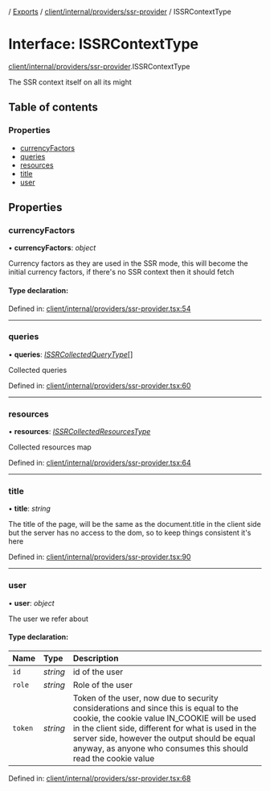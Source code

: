 [](../README.md) / [Exports](../modules.md) / [client/internal/providers/ssr-provider](../modules/client_internal_providers_ssr_provider.md) / ISSRContextType

# Interface: ISSRContextType

[client/internal/providers/ssr-provider](../modules/client_internal_providers_ssr_provider.md).ISSRContextType

The SSR context itself on all its might

## Table of contents

### Properties

- [currencyFactors](client_internal_providers_ssr_provider.issrcontexttype.md#currencyfactors)
- [queries](client_internal_providers_ssr_provider.issrcontexttype.md#queries)
- [resources](client_internal_providers_ssr_provider.issrcontexttype.md#resources)
- [title](client_internal_providers_ssr_provider.issrcontexttype.md#title)
- [user](client_internal_providers_ssr_provider.issrcontexttype.md#user)

## Properties

### currencyFactors

• **currencyFactors**: *object*

Currency factors as they are used in the SSR mode,
this will become the initial currency factors, if
there's no SSR context then it should fetch

#### Type declaration:

Defined in: [client/internal/providers/ssr-provider.tsx:54](https://github.com/onzag/itemize/blob/3efa2a4a/client/internal/providers/ssr-provider.tsx#L54)

___

### queries

• **queries**: [*ISSRCollectedQueryType*](client_internal_providers_ssr_provider.issrcollectedquerytype.md)[]

Collected queries

Defined in: [client/internal/providers/ssr-provider.tsx:60](https://github.com/onzag/itemize/blob/3efa2a4a/client/internal/providers/ssr-provider.tsx#L60)

___

### resources

• **resources**: [*ISSRCollectedResourcesType*](client_internal_providers_ssr_provider.issrcollectedresourcestype.md)

Collected resources map

Defined in: [client/internal/providers/ssr-provider.tsx:64](https://github.com/onzag/itemize/blob/3efa2a4a/client/internal/providers/ssr-provider.tsx#L64)

___

### title

• **title**: *string*

The title of the page, will be the same as the document.title in the client side
but the server has no access to the dom, so to keep things consistent it's here

Defined in: [client/internal/providers/ssr-provider.tsx:90](https://github.com/onzag/itemize/blob/3efa2a4a/client/internal/providers/ssr-provider.tsx#L90)

___

### user

• **user**: *object*

The user we refer about

#### Type declaration:

Name | Type | Description |
:------ | :------ | :------ |
`id` | *string* | id of the user   |
`role` | *string* | Role of the user   |
`token` | *string* | Token of the user, now due to security considerations and since this is equal to the cookie, the cookie value IN_COOKIE will be used in the client side, different for what is used in the server side, however the output should be equal anyway, as anyone who consumes this should read the cookie value   |

Defined in: [client/internal/providers/ssr-provider.tsx:68](https://github.com/onzag/itemize/blob/3efa2a4a/client/internal/providers/ssr-provider.tsx#L68)

